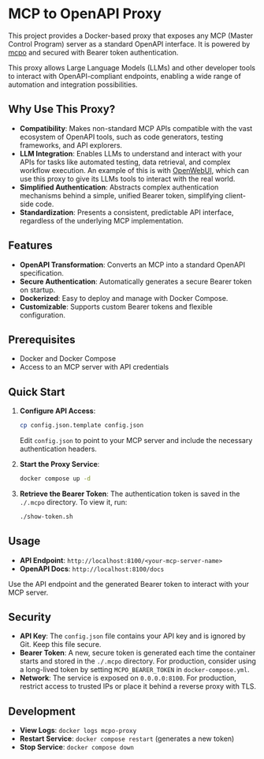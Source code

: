 # MCP to OpenAPI Proxy

This project provides a Docker-based proxy that exposes any MCP (Master Control Program) server as a standard OpenAPI interface. It is powered by [mcpo](https://github.com/open-webui/mcpo) and secured with Bearer token authentication.

This proxy allows Large Language Models (LLMs) and other developer tools to interact with OpenAPI-compliant endpoints, enabling a wide range of automation and integration possibilities.

## Why Use This Proxy?

- **Compatibility**: Makes non-standard MCP APIs compatible with the vast ecosystem of OpenAPI tools, such as code generators, testing frameworks, and API explorers.
- **LLM Integration**: Enables LLMs to understand and interact with your APIs for tasks like automated testing, data retrieval, and complex workflow execution. An example of this is with [OpenWebUI](https://github.com/open-webui/open-webui), which can use this proxy to give its LLMs tools to interact with the real world.
- **Simplified Authentication**: Abstracts complex authentication mechanisms behind a simple, unified Bearer token, simplifying client-side code.
- **Standardization**: Presents a consistent, predictable API interface, regardless of the underlying MCP implementation.

## Features

- **OpenAPI Transformation**: Converts an MCP into a standard OpenAPI specification.
- **Secure Authentication**: Automatically generates a secure Bearer token on startup.
- **Dockerized**: Easy to deploy and manage with Docker Compose.
- **Customizable**: Supports custom Bearer tokens and flexible configuration.

## Prerequisites

- Docker and Docker Compose
- Access to an MCP server with API credentials

## Quick Start

1.  **Configure API Access**:
    ```bash
    cp config.json.template config.json
    ```
    Edit `config.json` to point to your MCP server and include the necessary authentication headers.

2.  **Start the Proxy Service**:
    ```bash
    docker compose up -d
    ```

3.  **Retrieve the Bearer Token**:
    The authentication token is saved in the `./.mcpo` directory. To view it, run:
    ```bash
    ./show-token.sh
    ```

## Usage

- **API Endpoint**: `http://localhost:8100/<your-mcp-server-name>`
- **OpenAPI Docs**: `http://localhost:8100/docs`

Use the API endpoint and the generated Bearer token to interact with your MCP server.

## Security

- **API Key**: The `config.json` file contains your API key and is ignored by Git. Keep this file secure.
- **Bearer Token**: A new, secure token is generated each time the container starts and stored in the `./.mcpo` directory. For production, consider using a long-lived token by setting `MCPO_BEARER_TOKEN` in `docker-compose.yml`.
- **Network**: The service is exposed on `0.0.0.0:8100`. For production, restrict access to trusted IPs or place it behind a reverse proxy with TLS.

## Development

- **View Logs**: `docker logs mcpo-proxy`
- **Restart Service**: `docker compose restart` (generates a new token)
- **Stop Service**: `docker compose down`
